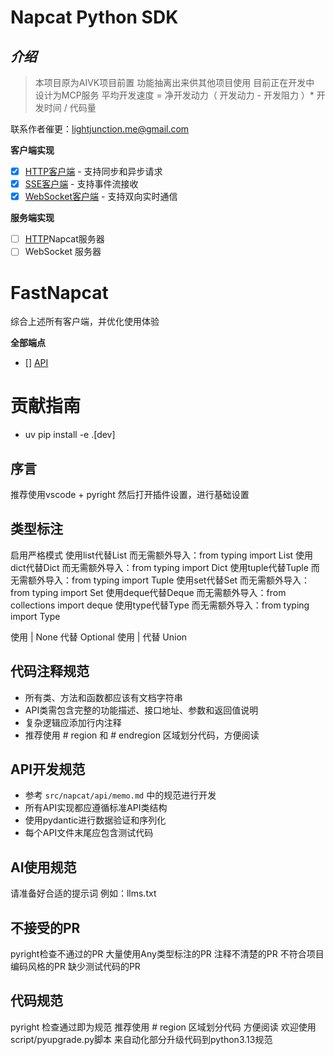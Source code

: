 # Napcat Python SDK

## ***介绍***

> 本项目原为AIVK项目前置 功能抽离出来供其他项目使用
> 目前正在开发中
> 设计为MCP服务
平均开发速度 = 净开发动力（ 开发动力 - 开发阻力 ）* 开发时间 / 代码量  

联系作者催更：lightjunction.me@gmail.com

**客户端实现**

* [X] [HTTP客户端](https://github.com/LIghtJUNction/Napcat-PythonSDK/blob/main/src/napcat/clients/http) - 支持同步和异步请求
* [X] [SSE客户端](https://github.com/LIghtJUNction/Napcat-PythonSDK/blob/main/src/napcat/clients/sse/) - 支持事件流接收
* [X] [WebSocket客户端](https://github.com/LIghtJUNction/Napcat-PythonSDK/blob/main/src/napcat/clients/websocket/) - 支持双向实时通信

**服务端实现**

* [ ] [HTTP](https://github.com/LIghtJUNction/Napcat-PythonSDK/blob/main/src/napcat/severs/http/)Napcat服务器
* [ ] WebSocket 服务器

# FastNapcat

综合上述所有客户端，并优化使用体验

**全部端点**

* [] [API](https://github.com/LIghtJUNction/Napcat-PythonSDK/blob/main/data/api_tree.json)

# 贡献指南

* uv pip install -e .[dev]

## 序言

推荐使用vscode + pyright
然后打开插件设置，进行基础设置

## 类型标注

启用严格模式
使用list代替List 而无需额外导入：from typing import List
使用dict代替Dict 而无需额外导入：from typing import Dict
使用tuple代替Tuple 而无需额外导入：from typing import Tuple
使用set代替Set 而无需额外导入：from typing import Set
使用deque代替Deque 而无需额外导入：from collections import deque
使用type代替Type 而无需额外导入：from typing import Type

使用 | None 代替 Optional
使用 | 代替 Union

## 代码注释规范

* 所有类、方法和函数都应该有文档字符串
* API类需包含完整的功能描述、接口地址、参数和返回值说明
* 复杂逻辑应添加行内注释
* 推荐使用 # region 和 # endregion 区域划分代码，方便阅读

## API开发规范

* 参考 `src/napcat/api/memo.md` 中的规范进行开发
* 所有API实现都应遵循标准API类结构
* 使用pydantic进行数据验证和序列化
* 每个API文件末尾应包含测试代码

## AI使用规范

请准备好合适的提示词
例如：llms.txt

## 不接受的PR

pyright检查不通过的PR
大量使用Any类型标注的PR
注释不清楚的PR
不符合项目编码风格的PR
缺少测试代码的PR

## 代码规范

pyright 检查通过即为规范
推荐使用 # region 区域划分代码 方便阅读
欢迎使用script/pyupgrade.py脚本 来自动化部分升级代码到python3.13规范
